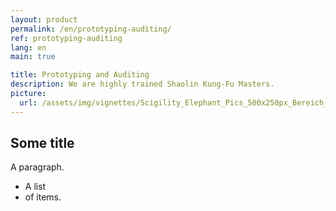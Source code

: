 ```yaml
---
layout: product
permalink: /en/prototyping-auditing/
ref: prototyping-auditing
lang: en
main: true

title: Prototyping and Auditing
description: We are highly trained Shaolin Kung-Fu Masters.
picture:
  url: /assets/img/vignettes/Scigility_Elephant_Pics_500x250px_Bereich_1.jpg
---
```


## Some title

A paragraph.

* A list
* of items.
